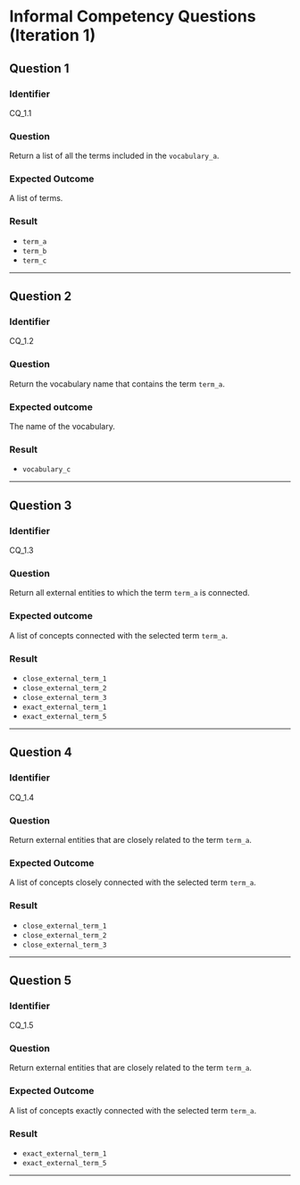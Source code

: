 # Informal Competency Questions (Iteration 1)

## Question 1

### Identifier
CQ_1.1

### Question
Return a list of all the terms included in the `vocabulary_a`.

### Expected Outcome
A list of terms.

### Result
* `term_a`
* `term_b`
* `term_c`

***

## Question 2

### Identifier 
CQ_1.2

### Question
Return the vocabulary name that contains the term `term_a`.

### Expected outcome
The name of the vocabulary.

### Result
* `vocabulary_c`

***

## Question 3

### Identifier 
CQ_1.3

### Question
Return all external entities to which the term `term_a` is connected.

### Expected outcome
A list of concepts connected with the selected term `term_a`.

### Result
* `close_external_term_1`
* `close_external_term_2`
* `close_external_term_3`
* `exact_external_term_1`
* `exact_external_term_5`

***

## Question 4

### Identifier
CQ_1.4

### Question
Return external entities that are closely related to the term `term_a`.

### Expected Outcome
A list of concepts closely connected with the selected term `term_a`.

### Result
* `close_external_term_1`
* `close_external_term_2`
* `close_external_term_3`

***

## Question 5

### Identifier
CQ_1.5

### Question
Return external entities that are closely related to the term `term_a`.

### Expected Outcome
A list of concepts exactly connected with the selected term `term_a`.

### Result
* `exact_external_term_1`
* `exact_external_term_5`

***